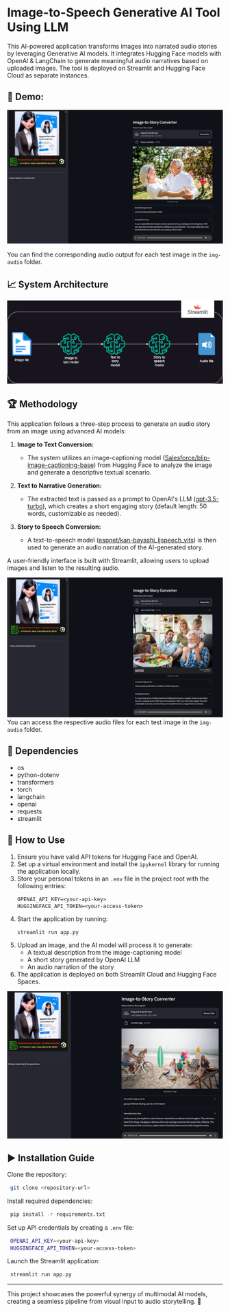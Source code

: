 # Image-to-Speech Generative AI Tool Using LLM
This AI-powered application transforms images into narrated audio stories by leveraging Generative AI models. It integrates Hugging Face models with OpenAI & LangChain to generate meaningful audio narratives based on uploaded images. The tool is deployed on Streamlit and Hugging Face Cloud as separate instances.

## 🎯 Demo:
![Demo 1: Couple Test Image Output](img-audio/CoupleOutput.jpg)

You can find the corresponding audio output for each test image in the `img-audio` folder.

## 📈 System Architecture

![System Design](img/system-design.drawio.png)

## 🏆 Methodology
This application follows a three-step process to generate an audio story from an image using advanced AI models:

1. **Image to Text Conversion:**
   - The system utilizes an image-captioning model ([Salesforce/blip-image-captioning-base](https://huggingface.co/Salesforce/blip-image-captioning-base)) from Hugging Face to analyze the image and generate a descriptive textual scenario.
   
2. **Text to Narrative Generation:**
   - The extracted text is passed as a prompt to OpenAI's LLM ([gpt-3.5-turbo](https://platform.openai.com/docs/models/gpt-3-5)), which creates a short engaging story (default length: 50 words, customizable as needed).
   
3. **Story to Speech Conversion:**
   - A text-to-speech model ([espnet/kan-bayashi_ljspeech_vits](https://huggingface.co/espnet/kan-bayashi_ljspeech_vits)) is then used to generate an audio narration of the AI-generated story.

A user-friendly interface is built with Streamlit, allowing users to upload images and listen to the resulting audio.

![Demo 3: Family Test Image Output](img-audio/FamilyOutput.jpg)
You can access the respective audio files for each test image in the `img-audio` folder.

## 🌟 Dependencies

- os
- python-dotenv
- transformers
- torch
- langchain
- openai
- requests
- streamlit
  
## 🚀 How to Use

1. Ensure you have valid API tokens for Hugging Face and OpenAI.
2. Set up a virtual environment and install the `ipykernel` library for running the application locally.
3. Store your personal tokens in an `.env` file in the project root with the following entries:
   ```
   OPENAI_API_KEY=<your-api-key>
   HUGGINGFACE_API_TOKEN=<your-access-token>
   ```
4. Start the application by running:
   ```
   streamlit run app.py
   ```
5. Upload an image, and the AI model will process it to generate:
   - A textual description from the image-captioning model
   - A short story generated by OpenAI LLM
   - An audio narration of the story
6. The application is deployed on both Streamlit Cloud and Hugging Face Spaces.

![Demo 2: Picnic Vacation Test Image Output](img-audio/PicnicOutput.jpg)

## ▶️ Installation Guide

Clone the repository:
```sh
 git clone <repository-url>
```

Install required dependencies:
```sh
 pip install -r requirements.txt
```

Set up API credentials by creating a `.env` file:
```sh
 OPENAI_API_KEY=<your-api-key>
 HUGGINGFACE_API_TOKEN=<your-access-token>
```

Launch the Streamlit application:
```sh
 streamlit run app.py
```

---
This project showcases the powerful synergy of multimodal AI models, creating a seamless pipeline from visual input to audio storytelling. 🚀

